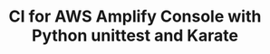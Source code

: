 ---
title: CI for AWS Amplify Console with Python unittest and Karate
description: "Sample configuration to enable CI regular execution to Amplify Console."
banner: "./amplify-console.png"
authorIds:
  - kojiisd
href: https://medium.com/@kishida58/ci-for-aws-amplify-console-with-python-unittest-and-karate-bb17747ab9ea
platforms:
  - Angular
categories:
  - Functions
  - codegen
---